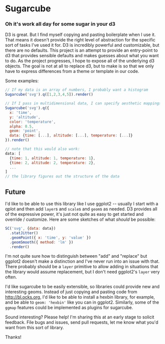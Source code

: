 # Sugarcube
### Oh it's work all day for some sugar in your d3

D3 is great.  But I find myself copying and pasting boilerplate when I
use it. That means it doesn't provide the right level of abstraction
for the specific sort of tasks I've used it for. D3 is incredibly
powerful and customizable, but there are no defaults. This project is
an attempt to provide an entry-point to d3 that provides sensible
defaults and makes guesses about what you want to do. As the project
progresses, I hope to expose all of the underlying d3 objects.  The
goal is not at all to replace d3, but to make is so that we only have
to express differences from a theme or template in our code.

Some examples:

```javascript
// If my data is an array of numbers, I probably want a histogram
Sugarcube('svg').q([1,2,3,4,5]).render()

// If I pass in multidimensional data, I can specify aesthetic mappings:
Sugarcube('svg').q({
  x: 'time',
  y: 'altitude',
  color: 'temperature',
  alpha: 0.5,
  geom: 'point',
  data: {time: [...], altitude: [...], temperature: [...]}
}).render()

// note that this would also work:
data: [
  {time: 1, altitude: 1, temperature: 1},
  {time: 2, altitude: 2, temperature: 2},
  ...
]
// the library figures out the structure of the data

```


## Future

I'd like to be able to use this library like I use ggplot2 -- usually
I start with a qplot and then add `layer`s and `scale`s and `geom`s as
needed. D3 provides all of the expressive power, it's just not quite
as easy to get started and override / customize. Here are some
sketches of what _should_ be possible:

```javascript
SC('svg', {data: data})
  .statJitter()
  .geomPoint({ x: 'time', y: 'value' })
  .geomSmooth({ method: 'lm' })
  .render()
```

I'm not quite sure how to distinguish between "add" and "replace" but
ggplot2 doesn't make a distinction and I've never run into an issue
with that. There probably should be a `layer` primitive to allow
adding in situations that the library would assume replacement, but I
don't need ggplot2's `layer` very often.

I'd like sugarcube to be easily extensible, so libraries could provide
new and interesting geoms. Instead of just copying and pasting code
from http://bl.ocks.org, I'd like to be able to install a hexbin
library, for example, and be able to `geom: 'hexbin'` like you can in
ggplot2. Similarly, some of the `ggmap` features could be implemented
as plugins for sugarcube.

Sound interesting? Please help! I'm sharing this at an early stage to
solicit feedback. File bugs and issues, send pull requests, let me
know what you'd want from this sort of library.

Thanks!



